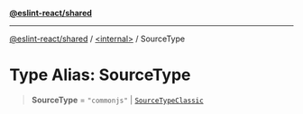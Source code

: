 [**@eslint-react/shared**](../../README.md)

***

[@eslint-react/shared](../../README.md) / [\<internal\>](../README.md) / SourceType

# Type Alias: SourceType

> **SourceType** = `"commonjs"` \| [`SourceTypeClassic`](SourceTypeClassic.md)

